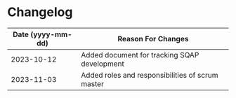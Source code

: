 # Changelog

| Date (yyyy-mm-dd) | 	Reason For Changes                              |
|-------------------|--------------------------------------------------|
| 2023-10-12        | Added document for tracking SQAP development     |
| 2023-11-03        | Added roles and responsibilities of scrum master |
